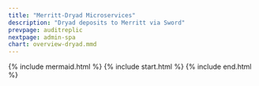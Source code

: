 ```yaml
---
title: "Merritt-Dryad Microservices"
description: "Dryad deposits to Merritt via Sword"
prevpage: auditreplic
nextpage: admin-spa
chart: overview-dryad.mmd
---
```


{% include mermaid.html %}
{% include start.html %}
{% include end.html %}


